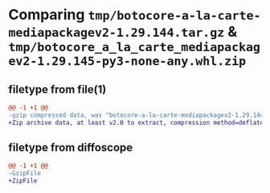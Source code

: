 # Comparing `tmp/botocore-a-la-carte-mediapackagev2-1.29.144.tar.gz` & `tmp/botocore_a_la_carte_mediapackagev2-1.29.145-py3-none-any.whl.zip`

## filetype from file(1)

```diff
@@ -1 +1 @@
-gzip compressed data, was "botocore-a-la-carte-mediapackagev2-1.29.144.tar", last modified: Thu Jun  1 01:56:20 2023, max compression
+Zip archive data, at least v2.0 to extract, compression method=deflate
```

## filetype from diffoscope

```diff
@@ -1 +1 @@
-GzipFile
+ZipFile
```

